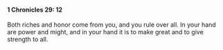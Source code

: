 
#### 1 Chronicles 29: 12
Both riches and honor come from you, and you rule over all. In your hand are power and might, and in your hand it is to make great and to give strength to all.
